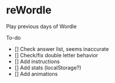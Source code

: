 # reWordle
Play previous days of Wordle

To-do
- [] Check answer list, seems inaccurate
- [] Check/fix double letter behavior
- [] Add instructions
- [] Add stats (localStorage?)
- [] Add animations
